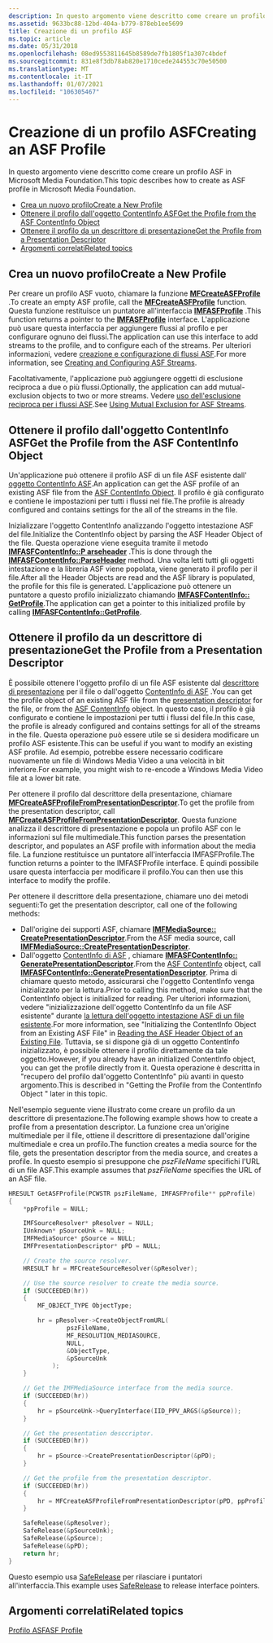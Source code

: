 ```yaml
---
description: In questo argomento viene descritto come creare un profilo ASF in Microsoft Media Foundation.
ms.assetid: 9633bc88-12bd-404a-b779-878eb1ee5699
title: Creazione di un profilo ASF
ms.topic: article
ms.date: 05/31/2018
ms.openlocfilehash: 08ed9553811645b8589de7fb1805f1a307c4bdef
ms.sourcegitcommit: 831e8f3db78ab820e1710cede244553c70e50500
ms.translationtype: MT
ms.contentlocale: it-IT
ms.lasthandoff: 01/07/2021
ms.locfileid: "106305467"
---
```

# <a name="creating-an-asf-profile"></a><span data-ttu-id="7d810-103">Creazione di un profilo ASF</span><span class="sxs-lookup"><span data-stu-id="7d810-103">Creating an ASF Profile</span></span>

<span data-ttu-id="7d810-104">In questo argomento viene descritto come creare un profilo ASF in Microsoft Media Foundation.</span><span class="sxs-lookup"><span data-stu-id="7d810-104">This topic describes how to create as ASF profile in Microsoft Media Foundation.</span></span>

-   [<span data-ttu-id="7d810-105">Crea un nuovo profilo</span><span class="sxs-lookup"><span data-stu-id="7d810-105">Create a New Profile</span></span>](#create-a-new-profile)
-   [<span data-ttu-id="7d810-106">Ottenere il profilo dall'oggetto ContentInfo ASF</span><span class="sxs-lookup"><span data-stu-id="7d810-106">Get the Profile from the ASF ContentInfo Object</span></span>](#get-the-profile-from-the-asf-contentinfo-object)
-   [<span data-ttu-id="7d810-107">Ottenere il profilo da un descrittore di presentazione</span><span class="sxs-lookup"><span data-stu-id="7d810-107">Get the Profile from a Presentation Descriptor</span></span>](#get-the-profile-from-a-presentation-descriptor)
-   [<span data-ttu-id="7d810-108">Argomenti correlati</span><span class="sxs-lookup"><span data-stu-id="7d810-108">Related topics</span></span>](#related-topics)

## <a name="create-a-new-profile"></a><span data-ttu-id="7d810-109">Crea un nuovo profilo</span><span class="sxs-lookup"><span data-stu-id="7d810-109">Create a New Profile</span></span>

<span data-ttu-id="7d810-110">Per creare un profilo ASF vuoto, chiamare la funzione [**MFCreateASFProfile**](/windows/desktop/api/wmcontainer/nf-wmcontainer-mfcreateasfprofile) .</span><span class="sxs-lookup"><span data-stu-id="7d810-110">To create an empty ASF profile, call the [**MFCreateASFProfile**](/windows/desktop/api/wmcontainer/nf-wmcontainer-mfcreateasfprofile) function.</span></span> <span data-ttu-id="7d810-111">Questa funzione restituisce un puntatore all'interfaccia [**IMFASFProfile**](/windows/desktop/api/wmcontainer/nn-wmcontainer-imfasfprofile) .</span><span class="sxs-lookup"><span data-stu-id="7d810-111">This function returns a pointer to the [**IMFASFProfile**](/windows/desktop/api/wmcontainer/nn-wmcontainer-imfasfprofile) interface.</span></span> <span data-ttu-id="7d810-112">L'applicazione può usare questa interfaccia per aggiungere flussi al profilo e per configurare ognuno dei flussi.</span><span class="sxs-lookup"><span data-stu-id="7d810-112">The application can use this interface to add streams to the profile, and to configure each of the streams.</span></span> <span data-ttu-id="7d810-113">Per ulteriori informazioni, vedere [creazione e configurazione di flussi ASF](creating-and-configuring-asf-streams.md).</span><span class="sxs-lookup"><span data-stu-id="7d810-113">For more information, see [Creating and Configuring ASF Streams](creating-and-configuring-asf-streams.md).</span></span>

<span data-ttu-id="7d810-114">Facoltativamente, l'applicazione può aggiungere oggetti di esclusione reciproca a due o più flussi.</span><span class="sxs-lookup"><span data-stu-id="7d810-114">Optionally, the application can add mutual-exclusion objects to two or more streams.</span></span> <span data-ttu-id="7d810-115">Vedere [uso dell'esclusione reciproca per i flussi ASF](using-mutual-exclusion-for-asf-streams.md).</span><span class="sxs-lookup"><span data-stu-id="7d810-115">See [Using Mutual Exclusion for ASF Streams](using-mutual-exclusion-for-asf-streams.md).</span></span>

## <a name="get-the-profile-from-the-asf-contentinfo-object"></a><span data-ttu-id="7d810-116">Ottenere il profilo dall'oggetto ContentInfo ASF</span><span class="sxs-lookup"><span data-stu-id="7d810-116">Get the Profile from the ASF ContentInfo Object</span></span>

<span data-ttu-id="7d810-117">Un'applicazione può ottenere il profilo ASF di un file ASF esistente dall' [oggetto ContentInfo ASF](asf-contentinfo-object.md).</span><span class="sxs-lookup"><span data-stu-id="7d810-117">An application can get the ASF profile of an existing ASF file from the [ASF ContentInfo Object](asf-contentinfo-object.md).</span></span> <span data-ttu-id="7d810-118">Il profilo è già configurato e contiene le impostazioni per tutti i flussi nel file.</span><span class="sxs-lookup"><span data-stu-id="7d810-118">The profile is already configured and contains settings for the all of the streams in the file.</span></span>

<span data-ttu-id="7d810-119">Inizializzare l'oggetto ContentInfo analizzando l'oggetto intestazione ASF del file.</span><span class="sxs-lookup"><span data-stu-id="7d810-119">Initialize the ContentInfo object by parsing the ASF Header Object of the file.</span></span> <span data-ttu-id="7d810-120">Questa operazione viene eseguita tramite il metodo [**IMFASFContentInfo::P arseheader**](/windows/desktop/api/wmcontainer/nf-wmcontainer-imfasfcontentinfo-parseheader) .</span><span class="sxs-lookup"><span data-stu-id="7d810-120">This is done through the [**IMFASFContentInfo::ParseHeader**](/windows/desktop/api/wmcontainer/nf-wmcontainer-imfasfcontentinfo-parseheader) method.</span></span> <span data-ttu-id="7d810-121">Una volta letti tutti gli oggetti intestazione e la libreria ASF viene popolata, viene generato il profilo per il file.</span><span class="sxs-lookup"><span data-stu-id="7d810-121">After all the Header Objects are read and the ASF library is populated, the profile for this file is generated.</span></span> <span data-ttu-id="7d810-122">L'applicazione può ottenere un puntatore a questo profilo inizializzato chiamando [**IMFASFContentInfo:: GetProfile**](/windows/desktop/api/wmcontainer/nf-wmcontainer-imfasfcontentinfo-getprofile).</span><span class="sxs-lookup"><span data-stu-id="7d810-122">The application can get a pointer to this initialized profile by calling [**IMFASFContentInfo::GetProfile**](/windows/desktop/api/wmcontainer/nf-wmcontainer-imfasfcontentinfo-getprofile).</span></span>

## <a name="get-the-profile-from-a-presentation-descriptor"></a><span data-ttu-id="7d810-123">Ottenere il profilo da un descrittore di presentazione</span><span class="sxs-lookup"><span data-stu-id="7d810-123">Get the Profile from a Presentation Descriptor</span></span>

<span data-ttu-id="7d810-124">È possibile ottenere l'oggetto profilo di un file ASF esistente dal [descrittore di presentazione](presentation-descriptors.md) per il file o dall'oggetto [ContentInfo di ASF](asf-contentinfo-object.md) .</span><span class="sxs-lookup"><span data-stu-id="7d810-124">You can get the profile object of an existing ASF file from the [presentation descriptor](presentation-descriptors.md) for the file, or from the [ASF ContentInfo](asf-contentinfo-object.md) object.</span></span> <span data-ttu-id="7d810-125">In questo caso, il profilo è già configurato e contiene le impostazioni per tutti i flussi del file.</span><span class="sxs-lookup"><span data-stu-id="7d810-125">In this case, the profile is already configured and contains settings for all of the streams in the file.</span></span> <span data-ttu-id="7d810-126">Questa operazione può essere utile se si desidera modificare un profilo ASF esistente.</span><span class="sxs-lookup"><span data-stu-id="7d810-126">This can be useful if you want to modify an existing ASF profile.</span></span> <span data-ttu-id="7d810-127">Ad esempio, potrebbe essere necessario codificare nuovamente un file di Windows Media Video a una velocità in bit inferiore.</span><span class="sxs-lookup"><span data-stu-id="7d810-127">For example, you might wish to re-encode a Windows Media Video file at a lower bit rate.</span></span>

<span data-ttu-id="7d810-128">Per ottenere il profilo dal descrittore della presentazione, chiamare [**MFCreateASFProfileFromPresentationDescriptor**](/windows/desktop/api/wmcontainer/nf-wmcontainer-mfcreateasfprofilefrompresentationdescriptor).</span><span class="sxs-lookup"><span data-stu-id="7d810-128">To get the profile from the presentation descriptor, call [**MFCreateASFProfileFromPresentationDescriptor**](/windows/desktop/api/wmcontainer/nf-wmcontainer-mfcreateasfprofilefrompresentationdescriptor).</span></span> <span data-ttu-id="7d810-129">Questa funzione analizza il descrittore di presentazione e popola un profilo ASF con le informazioni sul file multimediale.</span><span class="sxs-lookup"><span data-stu-id="7d810-129">This function parses the presentation descriptor, and populates an ASF profile with information about the media file.</span></span> <span data-ttu-id="7d810-130">La funzione restituisce un puntatore all'interfaccia IMFASFProfile.</span><span class="sxs-lookup"><span data-stu-id="7d810-130">The function returns a pointer to the IMFASFProfile interface.</span></span> <span data-ttu-id="7d810-131">È quindi possibile usare questa interfaccia per modificare il profilo.</span><span class="sxs-lookup"><span data-stu-id="7d810-131">You can then use this interface to modify the profile.</span></span>

<span data-ttu-id="7d810-132">Per ottenere il descrittore della presentazione, chiamare uno dei metodi seguenti:</span><span class="sxs-lookup"><span data-stu-id="7d810-132">To get the presentation descriptor, call one of the following methods:</span></span>

-   <span data-ttu-id="7d810-133">Dall'origine dei supporti ASF, chiamare [**IMFMediaSource:: CreatePresentationDescriptor**](/windows/desktop/api/mfidl/nf-mfidl-imfmediasource-createpresentationdescriptor).</span><span class="sxs-lookup"><span data-stu-id="7d810-133">From the ASF media source, call [**IMFMediaSource::CreatePresentationDescriptor**](/windows/desktop/api/mfidl/nf-mfidl-imfmediasource-createpresentationdescriptor).</span></span>
-   <span data-ttu-id="7d810-134">Dall'oggetto [ContentInfo di ASF](asf-contentinfo-object.md) , chiamare [**IMFASFContentInfo:: GeneratePresentationDescriptor**](/windows/desktop/api/wmcontainer/nf-wmcontainer-imfasfcontentinfo-generatepresentationdescriptor).</span><span class="sxs-lookup"><span data-stu-id="7d810-134">From the [ASF ContentInfo](asf-contentinfo-object.md) object, call [**IMFASFContentInfo::GeneratePresentationDescriptor**](/windows/desktop/api/wmcontainer/nf-wmcontainer-imfasfcontentinfo-generatepresentationdescriptor).</span></span> <span data-ttu-id="7d810-135">Prima di chiamare questo metodo, assicurarsi che l'oggetto ContentInfo venga inizializzato per la lettura.</span><span class="sxs-lookup"><span data-stu-id="7d810-135">Prior to calling this method, make sure that the ContentInfo object is initialized for reading.</span></span> <span data-ttu-id="7d810-136">Per ulteriori informazioni, vedere "inizializzazione dell'oggetto ContentInfo da un file ASF esistente" durante [la lettura dell'oggetto intestazione ASF di un file esistente](reading-the-asf-header-object-of-an-existing-file.md).</span><span class="sxs-lookup"><span data-stu-id="7d810-136">For more information, see "Initializing the ContentInfo Object from an Existing ASF File" in [Reading the ASF Header Object of an Existing File](reading-the-asf-header-object-of-an-existing-file.md).</span></span> <span data-ttu-id="7d810-137">Tuttavia, se si dispone già di un oggetto ContentInfo inizializzato, è possibile ottenere il profilo direttamente da tale oggetto.</span><span class="sxs-lookup"><span data-stu-id="7d810-137">However, if you already have an initialized ContentInfo object, you can get the profile directly from it.</span></span> <span data-ttu-id="7d810-138">Questa operazione è descritta in "recupero del profilo dall'oggetto ContentInfo" più avanti in questo argomento.</span><span class="sxs-lookup"><span data-stu-id="7d810-138">This is described in "Getting the Profile from the ContentInfo Object " later in this topic.</span></span>

<span data-ttu-id="7d810-139">Nell'esempio seguente viene illustrato come creare un profilo da un descrittore di presentazione.</span><span class="sxs-lookup"><span data-stu-id="7d810-139">The following example shows how to create a profile from a presentation descriptor.</span></span> <span data-ttu-id="7d810-140">La funzione crea un'origine multimediale per il file, ottiene il descrittore di presentazione dall'origine multimediale e crea un profilo.</span><span class="sxs-lookup"><span data-stu-id="7d810-140">The function creates a media source for the file, gets the presentation descriptor from the media source, and creates a profile.</span></span> <span data-ttu-id="7d810-141">In questo esempio si presuppone che *pszFileName* specifichi l'URL di un file ASF.</span><span class="sxs-lookup"><span data-stu-id="7d810-141">This example assumes that *pszFileName* specifies the URL of an ASF file.</span></span>


```C++
HRESULT GetASFProfile(PCWSTR pszFileName, IMFASFProfile** ppProfile)
{
    *ppProfile = NULL;

    IMFSourceResolver* pResolver = NULL;
    IUnknown* pSourceUnk = NULL;
    IMFMediaSource* pSource = NULL;
    IMFPresentationDescriptor* pPD = NULL;

    // Create the source resolver.
    HRESULT hr = MFCreateSourceResolver(&pResolver);

    // Use the source resolver to create the media source.
    if (SUCCEEDED(hr))
    {
        MF_OBJECT_TYPE ObjectType;

        hr = pResolver->CreateObjectFromURL(
                pszFileName,
                MF_RESOLUTION_MEDIASOURCE, 
                NULL,                      
                &ObjectType,               
                &pSourceUnk   
            );
    }

    // Get the IMFMediaSource interface from the media source.
    if (SUCCEEDED(hr))
    {
        hr = pSourceUnk->QueryInterface(IID_PPV_ARGS(&pSource));
    }

    // Get the presentation desccriptor.
    if (SUCCEEDED(hr))
    {
        hr = pSource->CreatePresentationDescriptor(&pPD);
    }

    // Get the profile from the presentation descriptor.
    if (SUCCEEDED(hr))
    {
        hr = MFCreateASFProfileFromPresentationDescriptor(pPD, ppProfile);
    }

    SafeRelease(&pResolver);
    SafeRelease(&pSourceUnk);
    SafeRelease(&pSource);
    SafeRelease(&pPD);
    return hr;
}
```



<span data-ttu-id="7d810-142">Questo esempio usa [SafeRelease](saferelease.md) per rilasciare i puntatori all'interfaccia.</span><span class="sxs-lookup"><span data-stu-id="7d810-142">This example uses [SafeRelease](saferelease.md) to release interface pointers.</span></span>

## <a name="related-topics"></a><span data-ttu-id="7d810-143">Argomenti correlati</span><span class="sxs-lookup"><span data-stu-id="7d810-143">Related topics</span></span>

<dl> <dt>

[<span data-ttu-id="7d810-144">Profilo ASF</span><span class="sxs-lookup"><span data-stu-id="7d810-144">ASF Profile</span></span>](asf-profile.md)
</dt> </dl>

 

 



